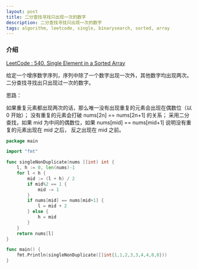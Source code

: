 ```yaml
---
layout: post
title: 二分查找寻找只出现一次的数字
description: 二分查找寻找只出现一次的数字
tags: algorithm, leetcode, single, binarysearch, sorted, array
---
```


### 介绍
[LeetCode : 540. Single Element in a Sorted Array](https://leetcode.com/problems/single-element-in-a-sorted-array/description/)

给定一个增序数字序列，序列中除了一个数字出现一次外，其他数字均出现两次。
二分查找寻找出只出现过一次的数字。

思路：

如果重复元素都出现两次的话，那么唯一没有出现重复的元素会出现在偶数位（以 0 开始）；
没有重复的元素会打破 nums[2n] == nums[2n+1] 的关系；
采用二分查找，如果 mid 为中间的偶数位，如果 nums[mid] == nums[mid+1] 说明没有重复的元素出现在 mid 之后，
反之出现在 mid 之前。

```go
package main

import "fmt"

func singleNonDuplicate(nums []int) int {
	l, h := 0, len(nums)-1
	for l < h {
		mid := (l + h) / 2
		if mid%2 == 1 {
			mid -= 1
		}
		if nums[mid] == nums[mid+1] {
			l = mid + 2
		} else {
			h = mid
		}
	}
	return nums[l]
}

func main() {
	fmt.Println(singleNonDuplicate([]int{1,1,2,3,3,4,4,8,8}))
}
```